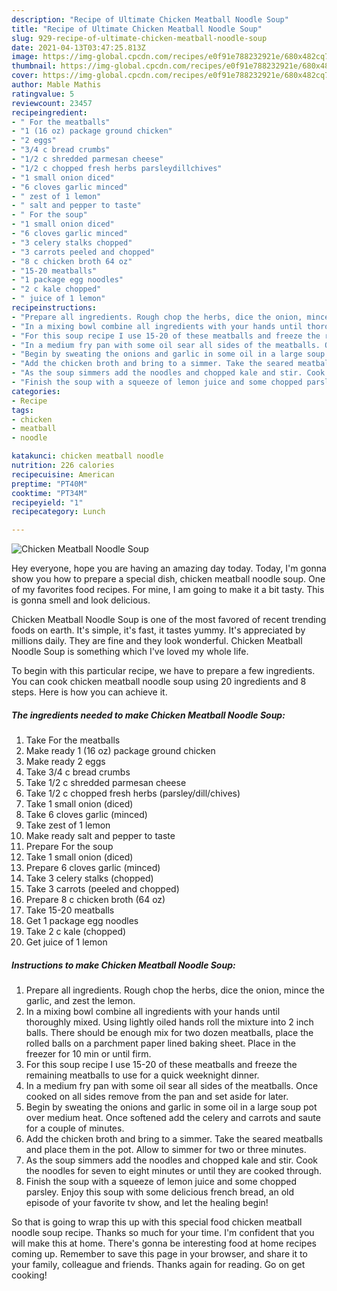 ```yaml
---
description: "Recipe of Ultimate Chicken Meatball Noodle Soup"
title: "Recipe of Ultimate Chicken Meatball Noodle Soup"
slug: 929-recipe-of-ultimate-chicken-meatball-noodle-soup
date: 2021-04-13T03:47:25.813Z
image: https://img-global.cpcdn.com/recipes/e0f91e788232921e/680x482cq70/chicken-meatball-noodle-soup-recipe-main-photo.jpg
thumbnail: https://img-global.cpcdn.com/recipes/e0f91e788232921e/680x482cq70/chicken-meatball-noodle-soup-recipe-main-photo.jpg
cover: https://img-global.cpcdn.com/recipes/e0f91e788232921e/680x482cq70/chicken-meatball-noodle-soup-recipe-main-photo.jpg
author: Mable Mathis
ratingvalue: 5
reviewcount: 23457
recipeingredient:
- " For the meatballs"
- "1 (16 oz) package ground chicken"
- "2 eggs"
- "3/4 c bread crumbs"
- "1/2 c shredded parmesan cheese"
- "1/2 c chopped fresh herbs parsleydillchives"
- "1 small onion diced"
- "6 cloves garlic minced"
- " zest of 1 lemon"
- " salt and pepper to taste"
- " For the soup"
- "1 small onion diced"
- "6 cloves garlic minced"
- "3 celery stalks chopped"
- "3 carrots peeled and chopped"
- "8 c chicken broth 64 oz"
- "15-20 meatballs"
- "1 package egg noodles"
- "2 c kale chopped"
- " juice of 1 lemon"
recipeinstructions:
- "Prepare all ingredients. Rough chop the herbs, dice the onion, mince the garlic, and zest the lemon."
- "In a mixing bowl combine all ingredients with your hands until thoroughly mixed. Using lightly oiled hands roll the mixture into 2 inch balls. There should be enough mix for two dozen meatballs, place the rolled balls on a parchment paper lined baking sheet. Place in the freezer for 10 min or until firm."
- "For this soup recipe I use 15-20 of these meatballs and freeze the remaining meatballs to use for a quick weeknight dinner."
- "In a medium fry pan with some oil sear all sides of the meatballs. Once cooked on all sides remove from the pan and set aside for later."
- "Begin by sweating the onions and garlic in some oil in a large soup pot over medium heat. Once softened add the celery and carrots and saute for a couple of minutes."
- "Add the chicken broth and bring to a simmer. Take the seared meatballs and place them in the pot. Allow to simmer for two or three minutes."
- "As the soup simmers add the noodles and chopped kale and stir. Cook the noodles for seven to eight minutes or until they are cooked through."
- "Finish the soup with a squeeze of lemon juice and some chopped parsley. Enjoy this soup with some delicious french bread, an old episode of your favorite tv show, and let the healing begin!"
categories:
- Recipe
tags:
- chicken
- meatball
- noodle

katakunci: chicken meatball noodle 
nutrition: 226 calories
recipecuisine: American
preptime: "PT40M"
cooktime: "PT34M"
recipeyield: "1"
recipecategory: Lunch

---
```



![Chicken Meatball Noodle Soup](https://img-global.cpcdn.com/recipes/e0f91e788232921e/680x482cq70/chicken-meatball-noodle-soup-recipe-main-photo.jpg)

Hey everyone, hope you are having an amazing day today. Today, I'm gonna show you how to prepare a special dish, chicken meatball noodle soup. One of my favorites food recipes. For mine, I am going to make it a bit tasty. This is gonna smell and look delicious.

Chicken Meatball Noodle Soup is one of the most favored of recent trending foods on earth. It's simple, it's fast, it tastes yummy. It's appreciated by millions daily. They are fine and they look wonderful. Chicken Meatball Noodle Soup is something which I've loved my whole life.




To begin with this particular recipe, we have to prepare a few ingredients. You can cook chicken meatball noodle soup using 20 ingredients and 8 steps. Here is how you can achieve it.

<!--inarticleads1-->

##### The ingredients needed to make Chicken Meatball Noodle Soup:

1. Take  For the meatballs
1. Make ready 1 (16 oz) package ground chicken
1. Make ready 2 eggs
1. Take 3/4 c bread crumbs
1. Take 1/2 c shredded parmesan cheese
1. Take 1/2 c chopped fresh herbs (parsley/dill/chives)
1. Take 1 small onion (diced)
1. Take 6 cloves garlic (minced)
1. Take  zest of 1 lemon
1. Make ready  salt and pepper to taste
1. Prepare  For the soup
1. Take 1 small onion (diced)
1. Prepare 6 cloves garlic (minced)
1. Take 3 celery stalks (chopped)
1. Take 3 carrots (peeled and chopped)
1. Prepare 8 c chicken broth (64 oz)
1. Take 15-20 meatballs
1. Get 1 package egg noodles
1. Take 2 c kale (chopped)
1. Get  juice of 1 lemon




<!--inarticleads2-->

##### Instructions to make Chicken Meatball Noodle Soup:

1. Prepare all ingredients. Rough chop the herbs, dice the onion, mince the garlic, and zest the lemon.
1. In a mixing bowl combine all ingredients with your hands until thoroughly mixed. Using lightly oiled hands roll the mixture into 2 inch balls. There should be enough mix for two dozen meatballs, place the rolled balls on a parchment paper lined baking sheet. Place in the freezer for 10 min or until firm.
1. For this soup recipe I use 15-20 of these meatballs and freeze the remaining meatballs to use for a quick weeknight dinner.
1. In a medium fry pan with some oil sear all sides of the meatballs. Once cooked on all sides remove from the pan and set aside for later.
1. Begin by sweating the onions and garlic in some oil in a large soup pot over medium heat. Once softened add the celery and carrots and saute for a couple of minutes.
1. Add the chicken broth and bring to a simmer. Take the seared meatballs and place them in the pot. Allow to simmer for two or three minutes.
1. As the soup simmers add the noodles and chopped kale and stir. Cook the noodles for seven to eight minutes or until they are cooked through.
1. Finish the soup with a squeeze of lemon juice and some chopped parsley. Enjoy this soup with some delicious french bread, an old episode of your favorite tv show, and let the healing begin!




So that is going to wrap this up with this special food chicken meatball noodle soup recipe. Thanks so much for your time. I'm confident that you will make this at home. There's gonna be interesting food at home recipes coming up. Remember to save this page in your browser, and share it to your family, colleague and friends. Thanks again for reading. Go on get cooking!
